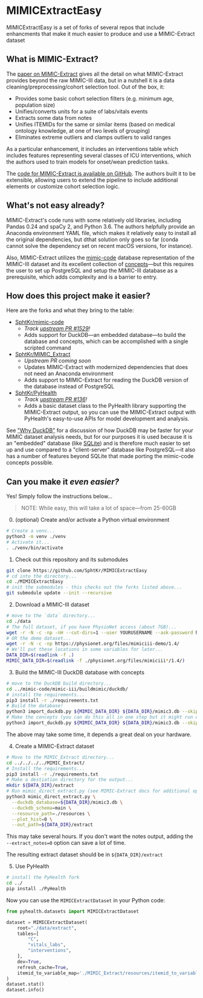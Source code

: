# MIMICExtractEasy

MIMICExtractEasy is a set of forks of several repos that include
enhancments that make it much easier to produce and use a MIMIC-Extract dataset

## What is MIMIC-Extract?

The [paper on MIMIC-Extract](https://arxiv.org/abs/1907.08322) gives all the detail on what MIMIC-Extract provides beyond the raw MIMIC-III data, but in a nutshell it is a data cleaning/preprocessing/cohort selection tool. Out of the box, it:

* Provides some basic cohort selection filters (e.g. minimum age, population size)
* Unifies/converts units for a suite of labs/vitals events
* Extracts some data from notes
* Unifies ITEMIDs for the same or similar items (based on medical ontology knowledge, at one of two levels of grouping)
* Eliminates extreme outliers and clamps outliers to valid ranges

As a particular enhancement, it includes an interventions table which includes features representing several classes of ICU interventions, which the authors used to train models for onset/wean prediction tasks.

The [code for MIMIC-Extract is available on GitHub](https://github.com/MLforHealth/MIMIC_Extract). The authors built it to be extensible, allowing users to extend the pipeline to include additional elements or customize cohort selection logic.

## What's not easy already?

MIMIC-Extract's code runs with some relatively old libraries, including Pandas 0.24 and spaCy 2, and Python 3.6. The authors helpfully provide an Anaconda environment YAML file, which makes it relatively easy to install all the original dependencies, but dthat solution only goes so far (conda cannot
solve the dependency set on recent macOS versions, for instance).

Also, MIMIC-Extract utilizes the [mimic-code](https://github.com/MIT-LCP/mimic-code) database representation of the MIMIC-III dataset and its excellent collection of [concepts](https://github.com/MIT-LCP/mimic-code/tree/main/mimic-iii/concepts)—but this requires the user to set up PostgreSQL and setup the MIMIC-III database as a prerequisite, which adds complexity and is a barrier to entry.

## How does this project make it easier?

Here are the forks and what they bring to the table:

* [SphtKr/mimic-code](https://github.com/SphtKr/mimic-code)
  * _Track [upstream PR #1529](https://github.com/MIT-LCP/mimic-code/pull/1529)!_
  * Adds support for DuckDB—an embedded database—to build the database and concepts, which can be accomplished with a single scripted command
* [SphtKr/MIMIC_Extract](https://github.com/SphtKr/MIMIC_Extract)
  * _Upstream PR coming soon_
  * Updates MIMIC-Extract with modernized dependencies that does not need an Anaconda environment
  * Adds support to MIMIC-Extract for reading the DuckDB version of the database instead of PostgreSQL
* [SphtKr/PyHealth](https://github.com/SphtKr/PyHealth/)
  * _Track [upstream PR #136](https://github.com/sunlabuiuc/PyHealth/pull/136)!_
  * Adds a basic dataset class to the PyHealth library supporting the MIMIC-Extract output, so you can use the MIMIC-Extract output with PyHealth's easy-to-use APIs for model development and analysis.

 See ["Why DuckDB"](https://duckdb.org/why_duckdb) for a discussion of how DuckDB may be faster for your MIMIC dataset analysis needs, but for our purposes it is used because it is an "embedded" database (like [SQLite](https://www.sqlite.org/index.html)) and is therefore much easier to set up and use compared to a "client-server" database like PostgreSQL—it also has a number of features beyond SQLite that made porting the mimic-code concepts possible.

 ## Can you make it _even easier?_

 Yes! Simply follow the instructions below...

 > NOTE: While easy, this will take a lot of space—from 25-60GB

0. (optional) Create and/or activate a Python virtual environment 
```sh
# Create a venv...
python3 -m venv ./venv
# Activate it...
. ./venv/bin/activate
```

1. Check out this repository and its submodules
```sh
git clone https://github.com/SphtKr/MIMICExtractEasy
# cd into the directory...
cd ./MIMICExtractEasy
# init the submodules - this checks out the forks listed above...
git submodule update --init --recursive
```

2. Download a MIMIC-III dataset
```sh
# move to the `data` directory...
cd ./data
# The full dataset, if you have PhysioNet access (about 7GB)...
wget -r -N -c -np -nH --cut-dirs=1 --user YOURUSERNAME --ask-password https://physionet.org/files/mimiciii/1.4/
# OR the demo dataset...
wget -r -N -c -np https://physionet.org/files/mimiciii-demo/1.4/
# We'll put these locations in some variables for later...
DATA_DIR=$(readlink -f .)
MIMIC_DATA_DIR=$(readlink -f ./physionet.org/files/mimiciii*/1.4/)
```

3. Build the MIMIC-III DuckDB database with concepts
```sh
# move to the DuckDB build directory...
cd ../mimic-code/mimic-iii/buildmimic/duckdb/
# install the requirements...
pip3 install -r ./requirements.txt
# Build the database!
python3 import_duckdb.py ${MIMIC_DATA_DIR} ${DATA_DIR}/mimic3.db --skip-indexes
# Make the concepts (you can do this all in one step but it might run out of memory)...
python3 import_duckdb.py ${MIMIC_DATA_DIR} ${DATA_DIR}/mimic3.db --skip-tables --make-concepts
```
The above may take some time, it depends a great deal on your hardware.

4. Create a MIMIC-Extract dataset
```sh
# Move to the MIMIC_Extract directory...
cd ../../../../MIMIC_Extract/
# Install the requirements...
pip3 install -r ./requirements.txt
# Make a destiation directory for the output...
mkdir ${DATA_DIR}/extract
# Run mimic_direct_extract.py (see MIMIC-Extract docs for additional options)...
python3 mimic_direct_extract.py \
  --duckdb_database=${DATA_DIR}/mimic3.db \
  --duckdb_schema=main \
  --resource_path=./resources \
  --plot_hist=0 \
  --out_path=${DATA_DIR}/extract
```
This may take several hours. If you don't want the notes output, adding the `--extract_notes=0` option can save a lot of time.

The resulting extract dataset should be in `${DATA_DIR}/extract`

5. Use PyHealth
```sh
# install the PyHealth fork
cd ../
pip install ./PyHealth
```
Now you can use the `MIMICExtractDataset` in your Python code:
```Python
from pyhealth.datasets import MIMICExtractDataset

dataset = MIMICExtractDataset(
    root="./data/extract",
    tables=[
        "C",
        "vitals_labs",
        "interventions",
    ],
    dev=True,
    refresh_cache=True,
    itemid_to_variable_map='./MIMIC_Extract/resources/itemid_to_variable_map.csv'
)
dataset.stat()
dataset.info()

